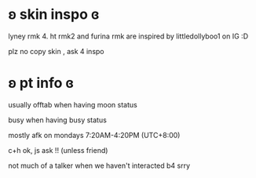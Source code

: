 # ʚ skin inspo ɞ
lyney rmk 4. ht rmk2 and furina rmk are inspired by
littledollyboo1 on IG :D


plz no copy skin , ask 4 inspo
# ʚ pt info ɞ
usually offtab when having moon status

busy when having busy status

mostly afk on mondays 7:20AM-4:20PM (UTC+8:00)

c+h ok, js ask !! (unless friend)

not much of a talker when we haven't interacted b4 srry
